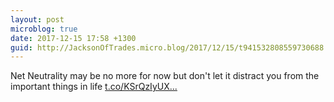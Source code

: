 ```yaml
---
layout: post
microblog: true
date: 2017-12-15 17:58 +1300
guid: http://JacksonOfTrades.micro.blog/2017/12/15/t941532808559730688.html
---
```

Net Neutrality may be no more for now but don't let it distract you from the important things in life [t.co/KSrQzIyUX...](https://t.co/KSrQzIyUXJ)
